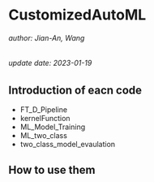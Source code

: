 # CustomizedAutoML
###### author: Jian-An, Wang
###### update date: 2023-01-19

## Introduction of eacn code
- FT_D_Pipeline
- kernelFunction
- ML_Model_Training
- ML_two_class
- two_class_model_evaulation

## How to use them